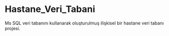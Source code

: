 # Hastane_Veri_Tabani
Ms SQL veri tabanını kullanarak oluşturulmuş ilişkisel bir hastane veri tabanı projesi.

